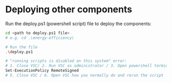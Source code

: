 # Deploying other components
Run the deploy.ps1 (powershell script) file to deploy the components:
```sh
cd <path to deploy.ps1 file>
# e.g. cd .\energy-efficiency\

# Run the file
.\deploy.ps1

# "running scripts is disabled on this system" error:
# 1. Close VSC/ 2. Run VSC as administrator / 3. Open powershell terminal / 4. Run:
Set-ExecutionPolicy RemoteSigned
# 5. Close VSC / 6. Open VSC how you normally do and rerun the script
```
